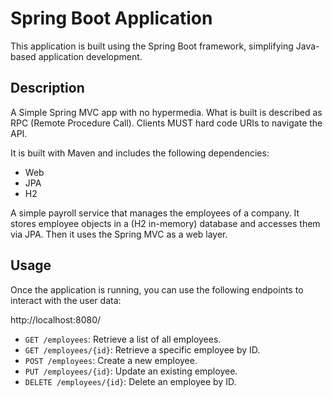 # Spring Boot Application
This application is built using the Spring Boot framework, simplifying Java-based application development.

## Description
A Simple Spring MVC app with no hypermedia. What is built is described as RPC (Remote Procedure Call). Clients MUST hard code URIs to navigate the API.

It is built with Maven and includes the following dependencies:
  - Web
  - JPA
  - H2

A simple payroll service that manages the employees of a company. It stores employee objects in a (H2 in-memory) database and accesses them via JPA.
Then it uses the Spring MVC as a web layer.

## Usage
Once the application is running, you can use the following endpoints to interact with the user data:

http://localhost:8080/
- `GET /employees`: Retrieve a list of all employees.
- `GET /employees/{id}`: Retrieve a specific employee by ID.
- `POST /employees`: Create a new employee.
- `PUT /employees/{id}`: Update an existing employee.
- `DELETE /employees/{id}`: Delete an employee by ID.
